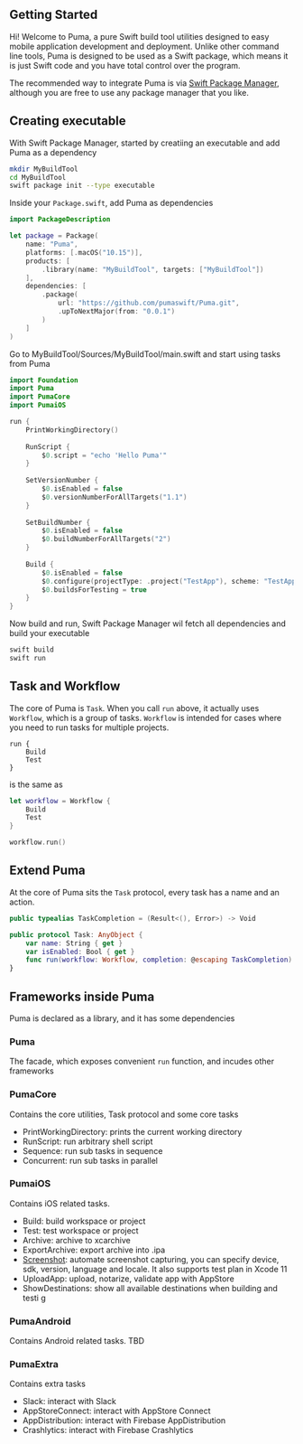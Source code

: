 ## Getting Started

Hi! Welcome to Puma, a pure Swift build tool utilities designed to easy mobile application development and deployment. Unlike other command line tools, Puma is designed to be used as a Swift package, which means it is just Swift code and you have total control over the program.

The recommended way to integrate Puma is via [Swift Package Manager](https://swift.org/package-manager/), although you are free to use any package manager that you like.

## Creating executable

With Swift Package Manager, started by creatiing an executable and add Puma as a dependency

```sh
mkdir MyBuildTool
cd MyBuildTool
swift package init --type executable
```

Inside your `Package.swift`, add Puma as dependencies

```swift
import PackageDescription

let package = Package(
    name: "Puma",
    platforms: [.macOS("10.15")],
    products: [
        .library(name: "MyBuildTool", targets: ["MyBuildTool"])
    ],
    dependencies: [
        .package(
            url: "https://github.com/pumaswift/Puma.git",
            .upToNextMajor(from: "0.0.1")
        )
    ]
)
```

Go to MyBuildTool/Sources/MyBuildTool/main.swift and start using tasks from Puma

```swift
import Foundation
import Puma
import PumaCore
import PumaiOS

run {
    PrintWorkingDirectory()
    
    RunScript {
        $0.script = "echo 'Hello Puma'"
    }
    
    SetVersionNumber {
        $0.isEnabled = false
        $0.versionNumberForAllTargets("1.1")
    }
    
    SetBuildNumber {
        $0.isEnabled = false
        $0.buildNumberForAllTargets("2")
    }
    
    Build {
        $0.isEnabled = false
        $0.configure(projectType: .project("TestApp"), scheme: "TestApp")
        $0.buildsForTesting = true
    }
}
```

Now build and run, Swift Package Manager wil fetch all dependencies and build your executable

```sh
swift build
swift run
```

## Task and Workflow

The core of Puma is `Task`. When you call `run` above, it actually uses `Workflow`, which is a group of tasks. `Workflow` is intended for cases where you need to run tasks for multiple projects.

```swif
run {
    Build
    Test
}
```

is the same as

```swift
let workflow = Workflow {
    Build
    Test
}

workflow.run()
```

## Extend Puma

At the core of Puma sits the `Task` protocol, every task has a name and an action.

```swift
public typealias TaskCompletion = (Result<(), Error>) -> Void

public protocol Task: AnyObject {
    var name: String { get }
    var isEnabled: Bool { get }
    func run(workflow: Workflow, completion: @escaping TaskCompletion)
}
```

## Frameworks inside Puma

Puma is declared as a library, and it has some dependencies

### Puma

The facade, which exposes convenient `run` function, and incudes other frameworks

### PumaCore

Contains the core utilities, Task protocol and some core tasks

- PrintWorkingDirectory: prints the current working directory
- RunScript: run arbitrary shell script
- Sequence: run sub tasks in sequence
- Concurrent: run sub tasks in parallel

### PumaiOS

Contains iOS related tasks.

- Build: build workspace or project
- Test: test workspace or project
- Archive: archive to xcarchive
- ExportArchive: export archive into .ipa
- [Screenshot](Tasks/Screenshot.md): automate screenshot capturing, you can specify device, sdk, version, language and locale. It also supports test plan in Xcode 11
- UploadApp: upload, notarize, validate app with AppStore
- ShowDestinations: show all available destinations when building and testi g

### PumaAndroid

Contains Android related tasks. TBD

### PumaExtra

Contains extra tasks

- Slack: interact with Slack
- AppStoreConnect: interact with AppStore Connect
- AppDistribution: interact with Firebase AppDistribution
- Crashlytics: interact with Firebase Crashlytics